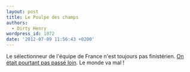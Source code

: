 ```yaml
---
layout: post
title: Le Poulpe des champs
authors:
  - Dirty Henry
wordpress_id: 1072
date: '2012-07-09 11:56:43 +0200'
---
```

Le sélectionneur de l'équipe de France n'est toujours pas finistérien. [On était pourtant pas passé loin](http://paris-ile-de-france.france3.fr/info/le-guen-selectionneur-de-l-equipe-de-france--74773275.html). Le monde va mal !
